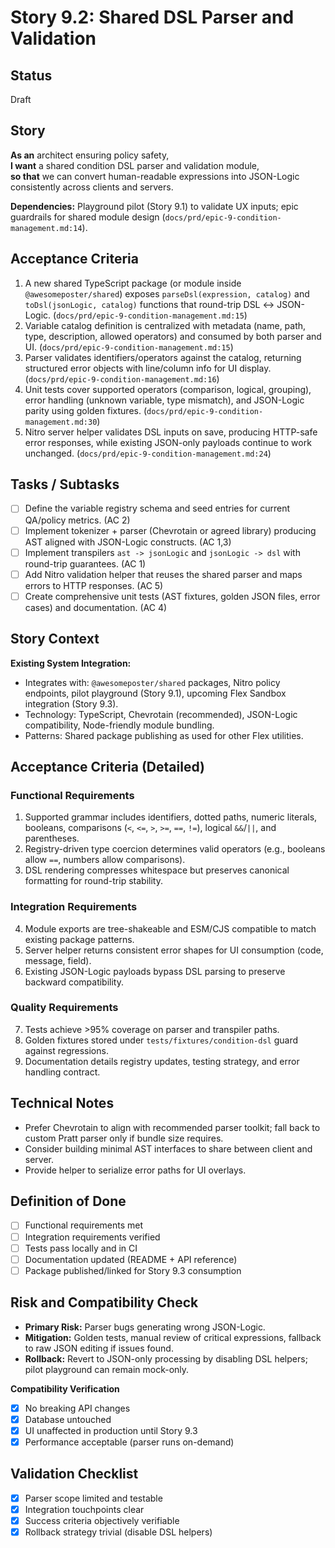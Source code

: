 # Story 9.2: Shared DSL Parser and Validation

## Status
Draft

## Story
**As an** architect ensuring policy safety,  
**I want** a shared condition DSL parser and validation module,  
**so that** we can convert human-readable expressions into JSON-Logic consistently across clients and servers.  

**Dependencies:** Playground pilot (Story 9.1) to validate UX inputs; epic guardrails for shared module design (`docs/prd/epic-9-condition-management.md:14`).

## Acceptance Criteria
1. A new shared TypeScript package (or module inside `@awesomeposter/shared`) exposes `parseDsl(expression, catalog)` and `toDsl(jsonLogic, catalog)` functions that round-trip DSL ↔ JSON-Logic. (`docs/prd/epic-9-condition-management.md:15`)
2. Variable catalog definition is centralized with metadata (name, path, type, description, allowed operators) and consumed by both parser and UI. (`docs/prd/epic-9-condition-management.md:15`)
3. Parser validates identifiers/operators against the catalog, returning structured error objects with line/column info for UI display. (`docs/prd/epic-9-condition-management.md:16`)
4. Unit tests cover supported operators (comparison, logical, grouping), error handling (unknown variable, type mismatch), and JSON-Logic parity using golden fixtures. (`docs/prd/epic-9-condition-management.md:30`)
5. Nitro server helper validates DSL inputs on save, producing HTTP-safe error responses, while existing JSON-only payloads continue to work unchanged. (`docs/prd/epic-9-condition-management.md:24`)

## Tasks / Subtasks
- [ ] Define the variable registry schema and seed entries for current QA/policy metrics. (AC 2)
- [ ] Implement tokenizer + parser (Chevrotain or agreed library) producing AST aligned with JSON-Logic constructs. (AC 1,3)
- [ ] Implement transpilers `ast -> jsonLogic` and `jsonLogic -> dsl` with round-trip guarantees. (AC 1)
- [ ] Add Nitro validation helper that reuses the shared parser and maps errors to HTTP responses. (AC 5)
- [ ] Create comprehensive unit tests (AST fixtures, golden JSON files, error cases) and documentation. (AC 4)

## Story Context

**Existing System Integration:**
- Integrates with: `@awesomeposter/shared` packages, Nitro policy endpoints, pilot playground (Story 9.1), upcoming Flex Sandbox integration (Story 9.3).
- Technology: TypeScript, Chevrotain (recommended), JSON-Logic compatibility, Node-friendly module bundling.
- Patterns: Shared package publishing as used for other Flex utilities.

## Acceptance Criteria (Detailed)

### Functional Requirements
1. Supported grammar includes identifiers, dotted paths, numeric literals, booleans, comparisons (`<`, `<=`, `>`, `>=`, `==`, `!=`), logical `&&`/`||`, and parentheses.
2. Registry-driven type coercion determines valid operators (e.g., booleans allow `==`, numbers allow comparisons).
3. DSL rendering compresses whitespace but preserves canonical formatting for round-trip stability.

### Integration Requirements
4. Module exports are tree-shakeable and ESM/CJS compatible to match existing package patterns.
5. Server helper returns consistent error shapes for UI consumption (code, message, field).
6. Existing JSON-Logic payloads bypass DSL parsing to preserve backward compatibility.

### Quality Requirements
7. Tests achieve >95% coverage on parser and transpiler paths.
8. Golden fixtures stored under `tests/fixtures/condition-dsl` guard against regressions.
9. Documentation details registry updates, testing strategy, and error handling contract.

## Technical Notes
- Prefer Chevrotain to align with recommended parser toolkit; fall back to custom Pratt parser only if bundle size requires.
- Consider building minimal AST interfaces to share between client and server.
- Provide helper to serialize error paths for UI overlays.

## Definition of Done
- [ ] Functional requirements met
- [ ] Integration requirements verified
- [ ] Tests pass locally and in CI
- [ ] Documentation updated (README + API reference)
- [ ] Package published/linked for Story 9.3 consumption

## Risk and Compatibility Check
- **Primary Risk:** Parser bugs generating wrong JSON-Logic.
- **Mitigation:** Golden tests, manual review of critical expressions, fallback to raw JSON editing if issues found.
- **Rollback:** Revert to JSON-only processing by disabling DSL helpers; pilot playground can remain mock-only.

**Compatibility Verification**
- [x] No breaking API changes
- [x] Database untouched
- [x] UI unaffected in production until Story 9.3
- [x] Performance acceptable (parser runs on-demand)

## Validation Checklist
- [x] Parser scope limited and testable
- [x] Integration touchpoints clear
- [x] Success criteria objectively verifiable
- [x] Rollback strategy trivial (disable DSL helpers)
